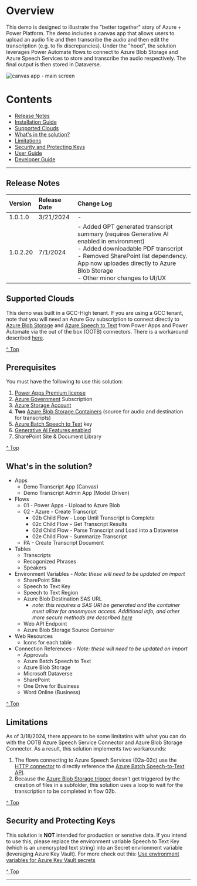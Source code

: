# Overview
This demo is designed to illustrate the "better together" story of Azure + Power Platform.  The demo includes a canvas app that allows users to upload an audio file and then transcribe the audio and then edit the transcription (e.g. to fix discrepancies). Under the "hood", the solution leverages Power Automate flows to connect to Azure Blob Storage and Azure Speech Services to store and transcribe the audio respectively.  The final output is then stored in Dataverse.

![canvas app - main screen](https://github.com/microsoft/Federal-Business-Applications/assets/12347531/80570fa5-7517-4e8c-8ece-fad400505d01)

# Contents
- [Release Notes](#release-notes)
- [Installation Guide](installation-guide.md)
- [Supported Clouds](#supported-clouds)
- [What's in the solution?](#whats-in-the-solution)
- [Limitations](#limitations)
- [Security and Protecting Keys](#security-and-protecting-keys)
- [User Guide](user-guide.md)
- [Developer Guide](developer-guide.md)

***

## Release Notes
| Version | Release Date | Change Log |
| :------ | :---------- | :--------- |
| 1.0.1.0 | 3/21/2024 | - | 
| 1.0.2.20 | 7/1/2024 | - Added GPT generated transcript summary (requires Generative AI enabled in environment) <br> - Added downloadable PDF transcript <br> - Removed SharePoint list dependency. App now uploades directly to Azure Blob Storage <br> - Other minor changes to UI/UX|

## Supported Clouds
This demo was built in a GCC-High tenant.  If you are using a GCC tenant, note that you will need an Azure Gov subscription to connect directly to [Azure Blob Storage](https://powerautomate.microsoft.com/en-us/connectors/details/shared_azureblob/azure-blob-storage/) and [Azure Speech to Text](https://powerautomate.microsoft.com/en-us/connectors/details/shared_cognitiveservicesspe/azure-batch-speech-to-text/) from Power Apps and Power Automate via the out of the box (OOTB) connectors.  There is a workaround described [here](https://github.com/microsoft/Federal-Business-Applications/wiki/PowerApps-Connecting-from-GCC-to-any-Endpoint-including-Commercial-Azure). 

[^ Top](#contents)

## Prerequisites
You must have the following to use this solution:
1. [Power Apps Premium license](https://powerapps.microsoft.com/en-us/pricing/)
2. [Azure Government](https://azure.microsoft.com/en-us/explore/global-infrastructure/government/) Subscription
3. [Azure Storage Account](https://learn.microsoft.com/en-us/azure/storage/common/storage-account-overview)
4. **Two** [Azure Blob Storage Containers](https://learn.microsoft.com/en-us/azure/storage/blobs/storage-blobs-introduction) (source for audio and destination for transcripts)
5. [Azure Batch Speech to Text](https://learn.microsoft.com/en-us/azure/ai-services/speech-service/batch-transcription) key
6. [Generative AI Features enabled](https://github.com/microsoft/Federal-Business-Applications/blob/main/whitepapers/copilot/README.md#phase-1-opt-in-with-azure-commercial-azure-openai)
7. SharePoint Site & Document Library
   
[^ Top](#contents)

## What's in the solution?
- Apps
  - Demo Transcript App (Canvas)
  - Demo Transcript Admin App (Model Driven)
- Flows
  - 01 - Power Apps - Upload to Azure Blob
  - 02 - Azure - Create Transcript
    - 02b Child Flow - Loop Until Transcript is Complete
    - 02c Child Flow - Get Transcript Results
    - 02d Child Flow - Parse Transcript and Load into a Dataverse
    - 02e Child Flow - Summarize Transcript
  - PA - Create Transcript Document
- Tables
  - Transcripts
  - Recogonized Phrases
  - Speakers
- Environment Variables - *Note: these will need to be updated on import*
  - SharePoint Site
  - Speech to Text Key
  - Speech to Text Region
  - Azure Blob Destination SAS URL
    - *note: this requires a SAS URI be generated and the container must allow for anonmyous access.  Additional info, and other more secure methods are described [here](https://learn.microsoft.com/en-us/azure/ai-services/speech-service/batch-transcription-create?pivots=rest-api#specify-a-destination-container-url)*
  - Web API Endpoint
  - Azure Blob Storage Source Container
- Web Resources
  - Icons for each table
- Connection References - *Note: these will need to be updated on import*
  - Approvals 
  - Azure Batch Speech to Text
  - Azure Blob Storage
  - Microsoft Dataverse
  - SharePoint
  - One Drive for Business
  - Word Online (Business)

[^ Top](#contents)

## Limitations
As of 3/18/2024, there appears to be some limitatins with what you can do with the OOTB Azure Speech Service Connector and Azure Blob Storage Connector.  As a result, this solution implements two workarounds:
1. The flows connecting to Azure Speech Services (02a-02c) use the [HTTP connector](https://learn.microsoft.com/en-us/training/modules/http-connectors/) to directly reference the [Azure Batch Speech-to-Text API](https://learn.microsoft.com/en-us/azure/ai-services/speech-service/batch-transcription).
2. Because the [Azure Blob Storage trigger](https://learn.microsoft.com/en-us/connectors/azureblob/#triggers) doesn't get triggered by the creation of files in a subfolder, this solution uses a loop to wait for the transcription to be completed in flow 02b.

[^ Top](#contents)

## Security and Protecting Keys
This solution is **NOT** intended for production or senstive data. If you intend to use this, please replace the environment variable Speech to Text Key (which is an unencrypted text string) into an Secret envrionment variable (leveraging Azure Key Vault). For more check out this: [Use environment variables for Azure Key Vault secrets](https://learn.microsoft.com/en-us/power-apps/maker/data-platform/environmentvariables-azure-key-vault-secrets)

[^ Top](#contents)
***




